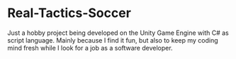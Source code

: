 # Real-Tactics-Soccer

Just a hobby project being developed on the Unity Game Engine with C# as script language. Mainly because I find it fun, but also to keep my coding mind fresh while I look for a job as a software developer.
